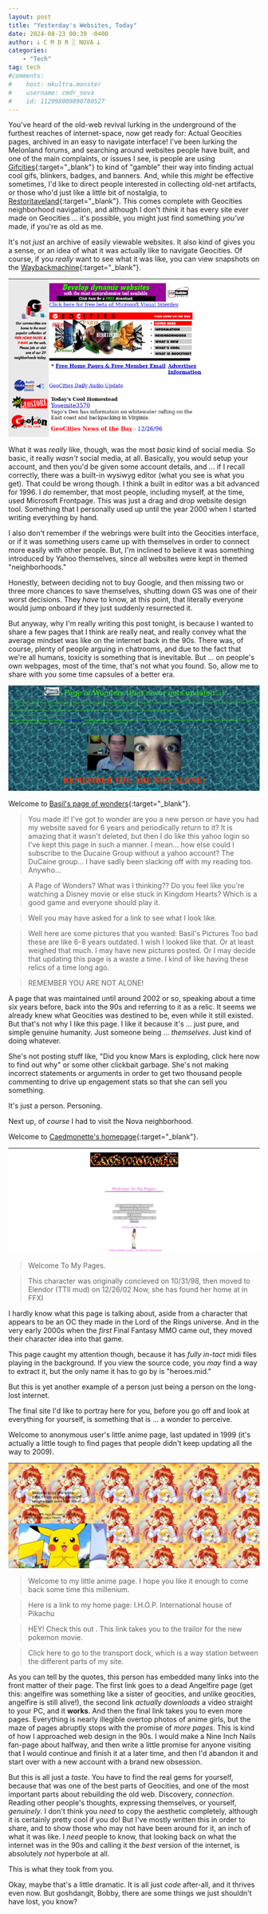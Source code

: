 ```yaml
---
layout: post
title: "Yesterday's Websites, Today"
date: 2024-08-23 00:39 -0400
author: 𐕣 C M D R ░ NOVA 𐕣
categories:
    - "Tech"
tag: tech
#comments:
#    host: mkultra.monster
#    username: cmdr_nova
#    id: 112998009890780527
---
```


You've heard of the old-web revival lurking in the underground of the furthest reaches of internet-space, now get ready for: Actual Geocities pages, archived in an easy to navigate interface! I've been lurking the Melonland forums, and searching around websites people have built, and one of the main complaints, or issues I see, is people are using [Gifcities](https://gifcities.org/){:target="_blank"} to kind of "gamble" their way into finding actual cool gifs, blinkers, badges, and banners. And, while this *might* be effective sometimes, I'd like to direct people interested in collecting old-net artifacts, or those who'd just like a little bit of nostalgia, to [Restoritaveland](https://geocities.restorativland.org/){:target="_blank"}. This comes complete with Geocities neighborhood navigation, and although I don't *think* it has every site ever made on Geocities ... it's possible, you might just find something *you've* made, if you're as old as me. 

It's not *just* an archive of easily viewable websites. It also kind of gives you a sense, or an idea of what it was actually like to navigate Geocities. Of course, if you *really* want to see what it was like, you can view snapshots on the [Waybackmachine](https://web.archive.org/web/19961226182558/http://www3.geocities.com/){:target="_blank"}.

<img src="/img/posts/geocities/geocities.png" alt="a screenshot of the original geocities landing page from 1996, featuring two and three frame banner ads, and a fully static page of white, grey, red and blue links. Some of the text talks about the day's featured geocities homepage, which was from user Yosemite3570, a rafting and backpacking enthusiast. Some of the other text links directly to geocities, promising free pages and member e-mail.">

What it was *really* like, though, was the most *basic* kind of social media. So basic, it really *wasn't* social media, at all. Basically, you would setup your account, and then you'd be given some account details, and ... if I recall correctly, there was a built-in wysiwyg editor (what you see is what you get). That could be wrong though. I think a built in editor was a bit advanced for 1996. I *do* remember, that most people, including myself, at the time, used Microsoft Frontpage. This was just a drag and drop website design tool. Something that I personally used up until the year 2000 when I started writing everything by hand.

I also don't remember if the webrings were built into the Geocities interface, or if it was something users came up with themselves in order to connect more easily with other people. But, I'm inclined to believe it was something introduced by Yahoo themselves, since all websites were kept in themed "neighborhoods."

Honestly, between deciding not to buy Google, and then missing two or three more chances to save themselves, shutting down GS was one of their worst decisions. They *have* to know, at this point, that literally everyone would jump onboard if they just suddenly resurrected it.

But anyway, why I'm really writing this post tonight, is because I wanted to share a few pages that I think are really neat, and really convey what the average mindset was like on the internet back in the 90s. There was, of course, plenty of people arguing in chatrooms, and due to the fact that we're all humans, toxicity is something that is inevitable. But ... on people's own webpages, most of the time, that's not what you found. So, allow me to share with you some time capsules of a better era.

<img src="/img/posts/geocities/basil.png" alt="a screenshot from an old geocities page with a wavy water background, a photo of a boy who had his picture taken when he was moving his head really fast, causing it to blur, and a close-up of a girl's eyes. There is hardly legible text above these photos, but the largest, red text reads, remember you are not alone.">

Welcome to [Basil's page of wonders](https://geocities.restorativland.org/Area51/Shadowlands/4203/){:target="_blank"}.

>You made it! I've got to wonder are you a new person or have you had my website saved for 6 years and periodically return to it? It is amazing that it wasn't deleted, but then I do like this yahoo login so I've kept this page in such a manner. I mean... how else could I subscribe to the Ducaine Group without a yahoo account? The DuCaine group... I have sadly been slacking off with my reading too. Anywho... 

>A Page of Wonders? What was I thinking?? Do you feel like you're watching a Disney movie or else stuck in Kingdom Hearts? Which is a good game and everyone should play it.

>Well you may have asked for a link to see what I look like.

> Well here are some pictures that you wanted:  Basil's Pictures Too bad these are like 6-8 years outdated. I wish I looked like that. Or at least weighed that much. I may have new pictures posted. Or I may decide that updating this page is a waste a time. I kind of like having these relics of a time long ago.

>REMEMBER YOU ARE NOT ALONE!

A page that was maintained until around 2002 or so, speaking about a time six years before, back into the 90s and referring to it as a relic. It seems we already knew what Geocities was destined to be, even while it still existed. But that's not why I like this page. I like it because it's ... just pure, and simple genuine humanity. Just someone being ... *themselves*. Just kind of doing whatever.

She's not posting stuff like, "Did you know Mars is exploding, click here now to find out why" or some other clickbait garbage. She's not making incorrect statements or arguments in order to get two thousand people commenting to drive up engagement stats so that she can sell you something.

It's just a person. Personing.

Next up, of *course* I had to visit the Nova neighborhood. 

Welcome to [Caedmonette's homepage](https://geocities.restorativland.org/Area51/Nova/2773/){:target="_blank"}.

<img src="/img/posts/geocities/caed.png" alt="a screenshot from an old Geocities page called Caedmonette. It says, welcome to my pages, and then suddenly starts speaking about a character of some sort that was moved into the, at the time, brand new MMO: Final Fantasy 11.">

>Welcome To My Pages.

>This character was originally
concieved on 10/31/98,
then moved to Elendor (TTII mud)
on 12/26/02
Now, she has found her home at
in FFXI

I hardly know what this page is talking about, aside from a character that appears to be an OC they made in the Lord of the Rings universe. And in the very early 2000s when the *first* Final Fantasy MMO came out, they moved their character idea into that game.

This page caught my attention though, because it has *fully in-tact* midi files playing in the background. If you view the source code, you *may* find a way to extract it, but the only name it has to go by is "heroes.mid."

But this is yet another example of a person just being a person on the long-lost internet.

The final site I'd like to portray here for you, before you go off and look at everything for yourself, is something that is ... a wonder to perceive.

Welcome to anonymous user's little anime page, last updated in 1999 (it's actually a little tough to find pages that people didn't keep updating all the way to 2009).

<img src="/img/posts/geocities/anime.png" alt="a screenshot of a geocities page from 1999 featuring text you almost cannot read at all speaking about links, pokemon movie trailers, and even more links to new pages, with a large photo of pikachu and anime girls in the background.">

>Welcome to my little anime page. I hope you like it enough to come back some time this millenium.

>Here is a link to my home page: I.H.O.P. International house of Pikachu

>HEY! Check this out . This link takes you to the trailor for the new pokemon movie.

>Click here to go to the transport dock, which is a way station between the different parts of my site.

As you can tell by the quotes, this person has embedded many links into the front matter of their page. The first link goes to a dead Angelfire page (get this: angelfire was something like a sister of geocities, and unlike geocities, angelfire is still alive!), the second link *actually downloads* a video straight to your PC, and it **works**. And then the final link takes you to even more pages. Everything is nearly illegible overtop photos of anime girls, but the maze of pages abruptly stops with the promise of *more pages*. This is kind of how I approached web design in the 90s. I would make a Nine Inch Nails fan-page about halfway, and then write a little promise for anyone visiting that I would continue and finish it at a later time, and then I'd abandon it and start over with a new account with a brand new obsession.

But this is all just a *taste*. You have to find the real gems for yourself, because that was one of the best parts of Geocities, and one of the most important parts about rebuilding the old web. Discovery, *connection*. Reading other people's thoughts, expressing themselves, or yourself, *genuinely*. I don't think you *need* to copy the aesthetic completely, although it is certainly pretty cool if you do! But I've mostly written this in order to share, and to show those who may not have been around for it, an inch of what it was like. I *need* people to know, that looking back on what the internet was in the 90s and calling it the *best* version of the internet, is absolutely *not* hyperbole at all.

This is what they took from you.

Okay, maybe that's a little dramatic. It is all just *code* after-all, and it thrives even now. But goshdangit, Bobby, there are some things we just shouldn't have lost, you know?



